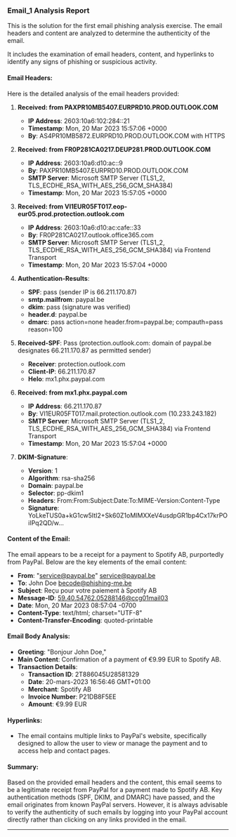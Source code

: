 ### Email_1 Analysis Report

This is the solution for the first email phishing analysis exercise. The email headers and content are analyzed to determine the authenticity of the email. 

It includes the examination of email headers, content, and hyperlinks to identify any signs of phishing or suspicious activity.


#### Email Headers:

Here is the detailed analysis of the email headers provided:

1. **Received: from PAXPR10MB5407.EURPRD10.PROD.OUTLOOK.COM**
   - **IP Address**: 2603:10a6:102:284::21
   - **Timestamp**: Mon, 20 Mar 2023 15:57:06 +0000
   - **By**: AS4PR10MB5872.EURPRD10.PROD.OUTLOOK.COM with HTTPS

2. **Received: from FR0P281CA0217.DEUP281.PROD.OUTLOOK.COM**
   - **IP Address**: 2603:10a6:d10:ac::9
   - **By**: PAXPR10MB5407.EURPRD10.PROD.OUTLOOK.COM
   - **SMTP Server**: Microsoft SMTP Server (TLS1_2, TLS_ECDHE_RSA_WITH_AES_256_GCM_SHA384)
   - **Timestamp**: Mon, 20 Mar 2023 15:57:05 +0000

3. **Received: from VI1EUR05FT017.eop-eur05.prod.protection.outlook.com**
   - **IP Address**: 2603:10a6:d10:ac:cafe::33
   - **By**: FR0P281CA0217.outlook.office365.com
   - **SMTP Server**: Microsoft SMTP Server (TLS1_2, TLS_ECDHE_RSA_WITH_AES_256_GCM_SHA384) via Frontend Transport
   - **Timestamp**: Mon, 20 Mar 2023 15:57:04 +0000

4. **Authentication-Results**:
   - **SPF**: pass (sender IP is 66.211.170.87)
   - **smtp.mailfrom**: paypal.be
   - **dkim**: pass (signature was verified)
   - **header.d**: paypal.be
   - **dmarc**: pass action=none header.from=paypal.be; compauth=pass reason=100

5. **Received-SPF**: Pass (protection.outlook.com: domain of paypal.be designates 66.211.170.87 as permitted sender)
   - **Receiver**: protection.outlook.com
   - **Client-IP**: 66.211.170.87
   - **Helo**: mx1.phx.paypal.com

6. **Received: from mx1.phx.paypal.com**
   - **IP Address**: 66.211.170.87
   - **By**: VI1EUR05FT017.mail.protection.outlook.com (10.233.243.182)
   - **SMTP Server**: Microsoft SMTP Server (TLS1_2, TLS_ECDHE_RSA_WITH_AES_256_GCM_SHA384) via Frontend Transport
   - **Timestamp**: Mon, 20 Mar 2023 15:57:04 +0000

7. **DKIM-Signature**:
   - **Version**: 1
   - **Algorithm**: rsa-sha256
   - **Domain**: paypal.be
   - **Selector**: pp-dkim1
   - **Headers**: From:From:Subject:Date:To:MIME-Version:Content-Type
   - **Signature**: YoLkeTUS0a+kG1cw5ItI2+Sk60Z1oMIMXXeV4usdpGR1bp4Cx17krPOiIPq2QD/w...

#### Content of the Email:

The email appears to be a receipt for a payment to Spotify AB, purportedly from PayPal. Below are the key elements of the email content:

- **From**: "service@paypal.be" <service@paypal.be>
- **To**: John Doe <becode@phishing-me.be>
- **Subject**: Reçu pour votre paiement à Spotify AB
- **Message-ID**: <59.40.54762.05288146@ccg01mail03>
- **Date**: Mon, 20 Mar 2023 08:57:04 -0700
- **Content-Type**: text/html; charset="UTF-8"
- **Content-Transfer-Encoding**: quoted-printable

#### Email Body Analysis:
- **Greeting**: "Bonjour John Doe,"
- **Main Content**: Confirmation of a payment of €9.99 EUR to Spotify AB.
- **Transaction Details**:
  - **Transaction ID**: 2T886045U28581329
  - **Date**: 20-mars-2023 16:56:46 GMT+01:00
  - **Merchant**: Spotify AB
  - **Invoice Number**: P21DB8F5EE
  - **Amount**: €9.99 EUR

#### Hyperlinks:
- The email contains multiple links to PayPal's website, specifically designed to allow the user to view or manage the payment and to access help and contact pages.

#### Summary:
Based on the provided email headers and the content, this email seems to be a legitimate receipt from PayPal for a payment made to Spotify AB. Key authentication methods (SPF, DKIM, and DMARC) have passed, and the email originates from known PayPal servers. However, it is always advisable to verify the authenticity of such emails by logging into your PayPal account directly rather than clicking on any links provided in the email. 

---

